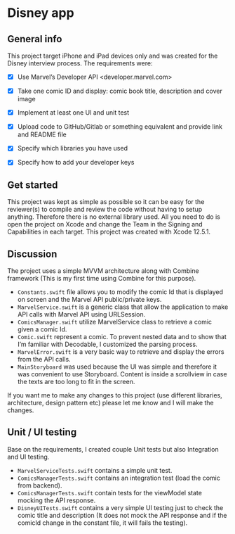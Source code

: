 
# Disney app


## General info

This project target iPhone and iPad devices only and was created for the Disney interview process. The requirements were: 
- [x] Use Marvel’s Developer API <developer.marvel.com>
- [x] Take one comic ID and display: comic book title, description and cover image
- [x] Implement at least one UI and unit test
- [x] Upload code to GitHub/Gitlab or something equivalent and provide link and README file
- [x] Specify which libraries you have used
- [x] Specify how to add your developer keys


## Get started

This project was kept as simple as possible so it can be easy for the reviewer(s) to compile and review the code without having to setup anything. Therefore there is no external library used. All you need to do is open the project on Xcode and change the Team in the Signing and Capabilities in each target. This project was created with Xcode 12.5.1.


## Discussion

The project uses a simple MVVM architecture along with Combine framework (This is my first time using Combine for this purpose).
* `Constants.swift` file allows you to modify the comic Id that is displayed on screen and the Marvel API public/private keys. 
* `MarvelService.swift` is a generic class that allow the application to make API calls with Marvel API using URLSession.
* `ComicsManager.swift` utilize MarvelService class to retrieve a comic given a comic Id.
* `Comic.swift` represent a comic. To prevent nested data and to show that I’m familiar with Decodable, I customized the parsing process.
* `MarvelError.swift` is a very basic way to retrieve and display the errors from the API calls.
* `MainStoryboard` was used because the UI was simple and therefore it was convenient to use Storyboard. Content is inside a scrollview in case the texts are too long to fit in the screen.

If you want me to make any changes to this project (use different libraries, architecture, design pattern etc) please let me know and I will make the changes.


## Unit / UI testing

Base on the requirements, I created couple Unit tests but also Integration and UI testing. 
* `MarvelServiceTests.swift` contains a simple unit test.
* `ComicsManagerTests.swift` contains an integration test (load the comic from backend).
* `ComicsManagerTests.swift` contain tests for the viewModel state mocking the API response.
* `DisneyUITests.swift` contains a very simple UI testing just to check the comic title and description (It does not mock the API response and if the comicId change in the constant file, it will fails the testing).
